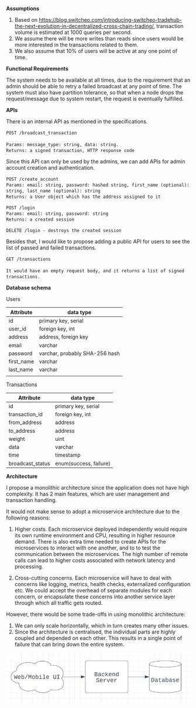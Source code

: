 **Assumptions**
1. Based on https://blog.switcheo.com/introducing-switcheo-tradehub-the-next-evolution-in-decentralized-cross-chain-trading/, 
transaction volume is estimated at 1000 queries per second. 
2. We assume there will be more writes than reads since users would be more interested in the transactions related to them. 
3. We also assume that 10% of users will be active at any one point of time. 

**Functional Requirements**

The system needs to be available at all times, due to the requirement that an admin should be able to retry a failed broadcast at any point of time. 
The system must also have partition tolerance, so that when a node drops the request/message due to system restart, the request is eventually fulfilled. 

**APIs** 

There is an internal API as mentioned in the specifications. 

```
POST /broadcast_transaction 

Params: message_type: string, data: string.
Returns: a signed transaction, HTTP response code 
```

Since this API can only be used by the admins, we can add APIs for admin account creation and authentication. 

```
POST /create_account 
Params: email: string, password: hashed string, first_name (optional): string, last_name (optional): string
Returns: a User object which has the address assigned to it
```

```
POST /login 
Params: email: string, password: string
Returns: a created session 
```

```
DELETE /login - destroys the created session 
```

Besides that, I would like to propose adding a public API for users to see the list of passed and failed transactions. 

```
GET /transactions

It would have an empty request body, and it returns a list of signed transactions. 
```

**Database schema** 

Users 


| Attribute         | data type         |
|------------|--------------------------------|
| id | primary key, serial    |
| user_id    |foreign key, int                |
| address    | address, foreign key           |
| email      | varchar                        |
| password   | varchar, probably SHA-256 hash |
| first_name | varchar                        |
| last_name  | varchar                        |
|||

Transactions

| Attribute | data type |
|------------|------------|
| id | primary key, serial |
| transaction_id | foreign key, int |
| from_address | address |
| to_address | address |
| weight | uint |
| data | varchar |
| time | timestamp |
| broadcast_status | enum(success, failure) |

**Architecture**

I propose a monolithic architecture since the application does not have high complexity. 
It has 2 main features, which are user management and transaction handling. 

It would not make sense to adopt a microservice architecture due to the following reasons: 

1. Higher costs. Each microservice deployed independently would require its own runtime environment and CPU, resulting in higher resource demand.
There is also extra time needed to create APIs for the microservices to interact with one another, and to to test the communication
between the microservices. The high number of remote calls can lead to higher costs associated with network latency and processing.

2. Cross-cutting concerns. Each microservice will have to deal with concerns like logging, metrics, health checks, externalized configuration etc. 
We could accept the overhead of separate modules for each concern, or encapsulate these concerns into another service layer 
through which all traffic gets routed.

However, there would be some trade-offs in using monolithic architecture: 
1. We can only scale horizontally, which in turn creates many other issues. 
2. Since the architecture is centralised, the individual parts are highly coupled and depended on each other. 
This results in a single point of failure that can bring down the entire system.


![Diagram](Design.PNG) 